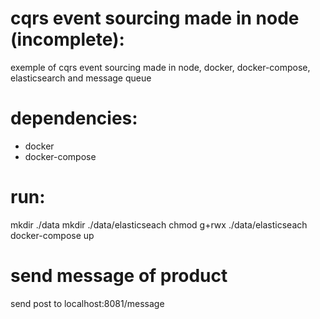 # cqrs event sourcing made in node (incomplete):
exemple of cqrs event sourcing made in node, docker, docker-compose, elasticsearch and message queue

# dependencies:
- docker
- docker-compose

# run:

mkdir ./data
mkdir ./data/elasticseach
chmod g+rwx ./data/elasticseach
docker-compose up


# send message of product

send post to localhost:8081/message